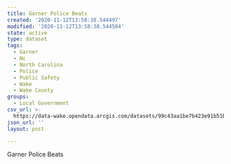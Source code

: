 ```yaml
---
title: Garner Police Beats
created: '2020-11-12T13:58:38.544497'
modified: '2020-11-12T13:58:38.544504'
state: active
type: dataset
tags:
  - Garner
  - Nc
  - North Carolina
  - Police
  - Public Safety
  - Wake
  - Wake County
groups:
  - Local Government
csv_url: >-
  https://data-wake.opendata.arcgis.com/datasets/99c43aa1be7b423e91b51b39dcae4640_6.csv?outSR=%7B%22latestWkid%22%3A2264%2C%22wkid%22%3A102719%7D
json_url: ''
layout: post

---
```

Garner Police Beats
